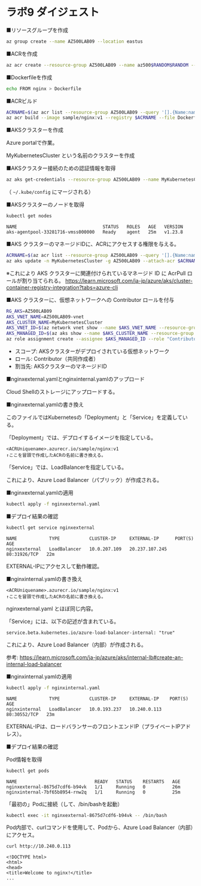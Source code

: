 # ラボ9 ダイジェスト

■リソースグループを作成

```sh
az group create --name AZ500LAB09 --location eastus
```

■ACRを作成

```sh
az acr create --resource-group AZ500LAB09 --name az500$RANDOM$RANDOM --sku Basic
```

■Dockerfileを作成

```sh
echo FROM nginx > Dockerfile
```

■ACRビルド

```sh
ACRNAME=$(az acr list --resource-group AZ500LAB09 --query '[].{Name:name}' --output tsv)
az acr build --image sample/nginx:v1 --registry $ACRNAME --file Dockerfile .
```

■AKSクラスターを作成

Azure portalで作業。

MyKubernetesCluster という名前のクラスターを作成

■AKSクラスター接続のための認証情報を取得

```sh
az aks get-credentials --resource-group AZ500LAB09 --name MyKubernetesCluster
```

（ `~/.kube/config` にマージされる）

■AKSクラスターのノードを取得

```sh
kubectl get nodes
```

```
NAME                                STATUS   ROLES   AGE   VERSION
aks-agentpool-33281716-vmss000000   Ready    agent   25m   v1.23.8
```

■AKS クラスターのマネージドIDに、ACRにアクセスする権限を与える。

```sh
ACRNAME=$(az acr list --resource-group AZ500LAB09 --query '[].{Name:name}' --output tsv)
az aks update -n MyKubernetesCluster -g AZ500LAB09 --attach-acr $ACRNAME
```

※これにより AKS クラスターに関連付けられているマネージド ID に AcrPull ロールが割り当てられる。
https://learn.microsoft.com/ja-jp/azure/aks/cluster-container-registry-integration?tabs=azure-cli

■AKS クラスターに、仮想ネットワークへの Contributor ロールを付与

```sh
RG_AKS=AZ500LAB09
AKS_VNET_NAME=AZ500LAB09-vnet
AKS_CLUSTER_NAME=MyKubernetesCluster
AKS_VNET_ID=$(az network vnet show --name $AKS_VNET_NAME --resource-group $RG_AKS --query id -o tsv)
AKS_MANAGED_ID=$(az aks show --name $AKS_CLUSTER_NAME --resource-group $RG_AKS --query identity.principalId -o tsv)
az role assignment create --assignee $AKS_MANAGED_ID --role "Contributor" --scope $AKS_VNET_ID
```

- スコープ: AKSクラスターがデプロイされている仮想ネットワーク
- ロール: Contributor（共同作成者）
- 割当先: AKSクラスターのマネージドID

■nginxexternal.yamlとnginxinternal.yamlのアップロード

Cloud Shellのストレージにアップロードする。

■nginxexternal.yamlの書き換え

このファイルではKubernetesの「Deployment」と「Service」を定義している。

「Deployment」では、デプロイするイメージを指定している。

```
<ACRUniquename>.azurecr.io/sample/nginx:v1
↑ここを冒頭で作成したACRの名前に書き換える。
```

「Service」では、LoadBalancerを指定している。

これにより、Azure Load Balancer（パブリック）が作成される。

■nginxexternal.yamlの適用

```sh
kubectl apply -f nginxexternal.yaml
```

■デプロイ結果の確認

```sh
kubectl get service nginxexternal
```

```
NAME            TYPE           CLUSTER-IP     EXTERNAL-IP      PORT(S)        AGE
nginxexternal   LoadBalancer   10.0.207.109   20.237.107.245   80:31926/TCP   22m
```

EXTERNAL-IPにアクセスして動作確認。

■nginxinternal.yamlの書き換え

```
<ACRUniquename>.azurecr.io/sample/nginx:v1
↑ここを冒頭で作成したACRの名前に書き換える。
```

nginxexternal.yaml とほぼ同じ内容。

「Service」には、以下の記述が含まれている。

```
service.beta.kubernetes.io/azure-load-balancer-internal: "true"
```

これにより、Azure Load Balancer（内部）が作成される。

参考: https://learn.microsoft.com/ja-jp/azure/aks/internal-lb#create-an-internal-load-balancer

■nginxinternal.yamlの適用

```sh
kubectl apply -f nginxinternal.yaml
```

```
NAME            TYPE           CLUSTER-IP     EXTERNAL-IP    PORT(S)        AGE
nginxinternal   LoadBalancer   10.0.193.237   10.240.0.113   80:30552/TCP   23m
```

EXTERNAL-IPは、ロードバランサーのフロントエンドIP（プライベートIPアドレス）。

■デプロイ結果の確認

Pod情報を取得

```sh
kubectl get pods
```

```
NAME                             READY   STATUS    RESTARTS   AGE
nginxexternal-8675d7cdf6-b94vk   1/1     Running   0          26m
nginxinternal-7bf65b8954-rnw2q   1/1     Running   0          25m
```

「最初の」Podに接続（して、/bin/bashを起動）

```sh
kubectl exec -it nginxexternal-8675d7cdf6-b94vk -- /bin/bash
```

Pod内部で、curlコマンドを使用して、Podから、Azure Load Balancer（内部）にアクセス。

```sh
curl http://10.240.0.113
```

```
<!DOCTYPE html>
<html>
<head>
<title>Welcome to nginx!</title>
...
```


